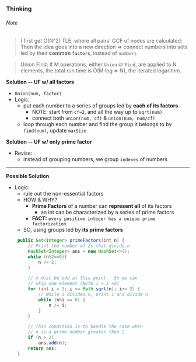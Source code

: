 ### Thinking
###### Note
> I first get O(N^2) TLE, where all pairs' GCF of nodes are calculated;  
Then the idea goes into a new direction => connect numbers into sets led by their **common `factors`**, instead of `numbers`


> Union Find: If M operations, either `Union` or `Find`, are applied to N elements, the total run time is O(M⋅log
∗ N), the iterated logarithm.

**Solution -- UF w/ all factors**
- `Union(num, factor)`
- Logic:
  - put each number to a series of groups led by **each of its factors**
    - NOTE: start from `cf=2`, and all the way up tp `sqrt(num)`
    - connect both `union(num, cf)` & `union(num, num/cf)`
  - loop through each number and find the group it belongs to by `find(num)`, update `maxSize`  

**Solution -- UF w/ only prime factor**
- Revise:
  - instead of grouping numbers, we group `indexes` of numbers
-------
  
**Possible Solution**
- Logic: 
   - rule out the non-essential factors
   - HOW & WHY?
     - **Prime Factors** of a number can **represent all** of its factors
       - an int can be characterized by a series of prime factors
     - **FACT:** `every positive integer has a unique prime factorization`
   - SO, using groups led by **its prime factors**
   ```java
    public Set<Integer> primeFactors(int n) {
        // Print the number of 2s that divide n
        HashSet<Integer> ans = new HashSet<>();
        while (n%2==0){
            n /= 2;
        }
 
        // n must be odd at this point.  So we can
        // skip one element (Note i = i +2)
        for (int i = 3; i <= Math.sqrt(n); i+= 2) {
            // While i divides n, print i and divide n
            while (n%i == 0) {
                n /= i;
            }
        }
 
        // This condition is to handle the case when
        // n is a prime number greater than 2
        if (n > 2)
            ans.add(n);
        return ans;
    }
   ```
